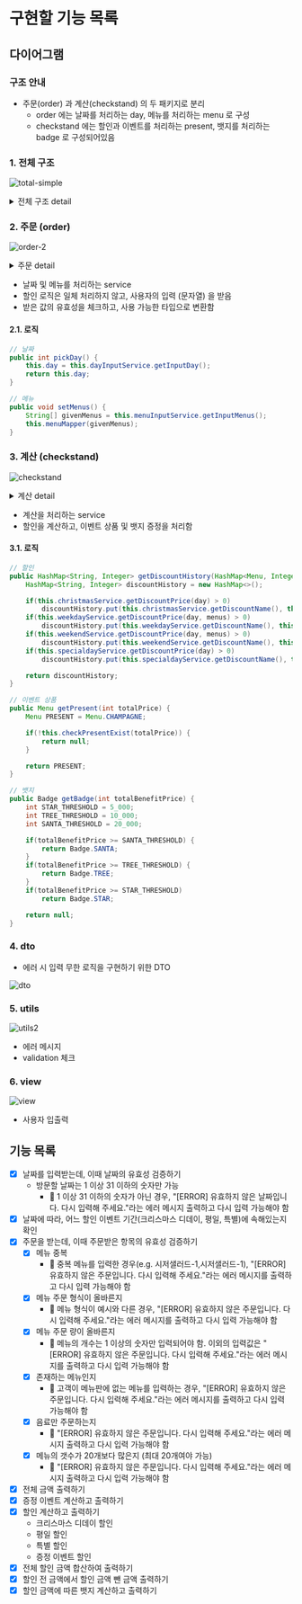 # 구현할 기능 목록
## 다이어그램
### 구조 안내
- 주문(order) 과 계산(checkstand) 의 두 패키지로 분리
    - order 에는 날짜를 처리하는 day, 메뉴를 처리하는 menu 로 구성
    - checkstand 에는 할인과 이벤트를 처리하는 present, 뱃지를 처리하는 badge 로 구성되어있음

### 1. 전체 구조
![total-simple](https://github.com/snaag/java-christmas-6-snaag/assets/42943992/5aa2a006-6de3-4910-8518-2126d2420190)

<details>
<summary>전체 구조 detail</summary>

![total-detail](https://github.com/snaag/java-christmas-6-snaag/assets/42943992/33967d8d-5d5f-40fb-a146-739a829c7ee5)

</details>


### 2. 주문 (order)
![order-2](https://github.com/snaag/java-christmas-6-snaag/assets/42943992/1ccc804c-4986-49e0-aee6-528ad20c7a2b)

<details>
<summary>주문 detail</summary>

![order-detail-2](https://github.com/snaag/java-christmas-6-snaag/assets/42943992/20d870fd-1f5b-487d-8ff5-2c71c77645ef)

</details>

- 날짜 및 메뉴를 처리하는 service
- 할인 로직은 일체 처리하지 않고, 사용자의 입력 (문자열) 을 받음
- 받은 값의 유효성을 체크하고, 사용 가능한 타입으로 변환함 

#### 2.1. 로직 

```java
// 날짜
public int pickDay() {
    this.day = this.dayInputService.getInputDay();
    return this.day;
}
```

```java
// 메뉴 
public void setMenus() {
    String[] givenMenus = this.menuInputService.getInputMenus();
    this.menuMapper(givenMenus);
}
```


### 3. 계산 (checkstand)
![checkstand](https://github.com/snaag/java-christmas-6-snaag/assets/42943992/c551ca35-2a68-4121-b0c5-5cdd02515a7c)

<details>
<summary>계산 detail</summary>

![checkstand-detail](https://github.com/snaag/java-christmas-6-snaag/assets/42943992/6fafdf6c-d7a8-4d99-861b-9413c57e6fbf)

</details>

- 계산을 처리하는 service
- 할인을 계산하고, 이벤트 상품 및 뱃지 증정을 처리함

#### 3.1. 로직 
```java
// 할인 
public HashMap<String, Integer> getDiscountHistory(HashMap<Menu, Integer> menus, int day) {
    HashMap<String, Integer> discountHistory = new HashMap<>();

    if(this.christmasService.getDiscountPrice(day) > 0)
        discountHistory.put(this.christmasService.getDiscountName(), this.christmasService.getDiscountPrice(day));
    if(this.weekdayService.getDiscountPrice(day, menus) > 0)
        discountHistory.put(this.weekdayService.getDiscountName(), this.weekdayService.getDiscountPrice(day, menus));
    if(this.weekendService.getDiscountPrice(day, menus) > 0)
        discountHistory.put(this.weekendService.getDiscountName(), this.weekendService.getDiscountPrice(day, menus));
    if(this.specialdayService.getDiscountPrice(day) > 0)
        discountHistory.put(this.specialdayService.getDiscountName(), this.specialdayService.getDiscountPrice(day));

    return discountHistory;
}
```

```java
// 이벤트 상품 
public Menu getPresent(int totalPrice) {
    Menu PRESENT = Menu.CHAMPAGNE;

    if(!this.checkPresentExist(totalPrice)) {
        return null;
    }

    return PRESENT;
}
```

```java
// 뱃지
public Badge getBadge(int totalBenefitPrice) {
    int STAR_THRESHOLD = 5_000;
    int TREE_THRESHOLD = 10_000;
    int SANTA_THRESHOLD = 20_000;

    if(totalBenefitPrice >= SANTA_THRESHOLD) {
        return Badge.SANTA;
    }
    if(totalBenefitPrice >= TREE_THRESHOLD) {
        return Badge.TREE;
    }
    if(totalBenefitPrice >= STAR_THRESHOLD)
        return Badge.STAR;

    return null;
}
```

### 4. dto
- 에러 시 입력 무한 로직을 구현하기 위한 DTO

![dto](https://github.com/snaag/java-christmas-6-snaag/assets/42943992/c2c4379b-4e6f-4ea0-b4e3-36822107203b)

### 5. utils
![utils2](https://github.com/snaag/java-christmas-6-snaag/assets/42943992/df0177e7-c744-46c0-acb5-49a97673ccae)

- 에러 메시지
- validation 체크


### 6. view
![view](https://github.com/snaag/java-christmas-6-snaag/assets/42943992/82b5ce96-da99-461a-b1b2-47573324bda7)

- 사용자 입출력 


## 기능 목록
- [x] 날짜를 입력받는데, 이때 날짜의 유효성 검증하기
    - 방문할 날짜는 1 이상 31 이하의 숫자만 가능
        - 🚨 1 이상 31 이하의 숫자가 아닌 경우, "[ERROR] 유효하지 않은 날짜입니다. 다시 입력해 주세요."라는 에러 메시지 출력하고 다시 입력 가능해야 함
- [x] 날짜에 따라, 어느 할인 이벤트 기간(크리스마스 디데이, 평일, 특별)에 속해있는지 확인
- [x] 주문을 받는데, 이때 주문받은 항목의 유효성 검증하기
    - [x] 메뉴 중복
        - 🚨 중복 메뉴를 입력한 경우(e.g. 시저샐러드-1,시저샐러드-1), "[ERROR] 유효하지 않은 주문입니다. 다시 입력해 주세요."라는 에러 메시지를 출력하고 다시 입력 가능해야 함
    - [x] 메뉴 주문 형식이 올바른지
        - 🚨 메뉴 형식이 예시와 다른 경우, "[ERROR] 유효하지 않은 주문입니다. 다시 입력해 주세요."라는 에러 메시지를 출력하고 다시 입력 가능해야 함
    - [x] 메뉴 주문 량이 올바른지
        - 🚨 메뉴의 개수는 1 이상의 숫자만 입력되어야 함. 이외의 입력값은 "[ERROR] 유효하지 않은 주문입니다. 다시 입력해 주세요."라는 에러 메시지를 출력하고 다시 입력 가능해야 함
    - [x] 존재하는 메뉴인지
        - 🚨 고객이 메뉴판에 없는 메뉴를 입력하는 경우, "[ERROR] 유효하지 않은 주문입니다. 다시 입력해 주세요."라는 에러 메시지를 출력하고 다시 입력 가능해야 함
    - [x] 음료만 주문하는지
        - 🚨 "[ERROR] 유효하지 않은 주문입니다. 다시 입력해 주세요."라는 에러 메시지 출력하고 다시 입력 가능해야 함
    - [x] 메뉴의 갯수가 20개보다 많은지 (최대 20개여야 가능)
        - 🚨 "[ERROR] 유효하지 않은 주문입니다. 다시 입력해 주세요."라는 에러 메시지 출력하고 다시 입력 가능해야 함
- [x] 전체 금액 출력하기
- [x] 증정 이벤트 계산하고 출력하기
- [x] 할인 계산하고 출력하기
    - 크리스마스 디데이 할인
    - 평일 할인
    - 특별 할인
    - 증정 이벤트 할인
- [x] 전체 할인 금액 합산하여 출력하기
- [x] 할인 전 금액에서 할인 금액 뺀 금액 출력하기
- [x] 할인 금액에 따른 뱃지 계산하고 출력하기  